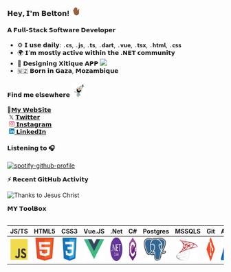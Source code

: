 ### 𝗛𝗲𝘆, 𝗜'𝗺 𝗕𝗲𝗹𝘁𝗼𝗻! <img src = "./hand-gif.gif" width = 20px>

#### 𝗔 𝗙𝘂𝗹𝗹-𝗦𝘁𝗮𝗰𝗸 𝗦𝗼𝗳𝘁𝘄𝗮𝗿𝗲 𝗗𝗲𝘃𝗲𝗹𝗼𝗽𝗲𝗿

-   ⚙️ 𝗜 𝘂𝘀𝗲 𝗱𝗮𝗶𝗹𝘆: `.𝗰𝘀`, `.𝗷𝘀`, `.𝘁𝘀`, `.𝗱𝗮𝗿𝘁`, `.𝘃𝘂𝗲`, `.𝘁𝘀𝘅`, `.𝗵𝘁𝗺𝗹`, `.𝗰𝘀𝘀`
-   🌍 𝗜'𝗺 𝗺𝗼𝘀𝘁𝗹𝘆 𝗮𝗰𝘁𝗶𝘃𝗲 𝘄𝗶𝘁𝗵𝗶𝗻 𝘁𝗵𝗲 **.𝗡𝗘𝗧 𝗰𝗼𝗺𝗺𝘂𝗻𝗶𝘁𝘆**
-   💅 𝗗𝗲𝘀𝗶𝗴𝗻𝗶𝗻𝗴 𝗫𝗶𝘁𝗶𝗾𝘂𝗲 𝗔𝗣𝗣 <img src="https://media.giphy.com/media/WUlplcMpOCEmTGBtBW/giphy.gif" width="30">
-   🇲🇿 𝗕𝗼𝗿𝗻 𝗶𝗻 𝗚𝗮𝘇𝗮, 𝗠𝗼𝘇𝗮𝗺𝗯𝗶𝗾𝘂𝗲

#### 𝗙𝗶𝗻𝗱 𝗺𝗲 𝗲𝗹𝘀𝗲𝘄𝗵𝗲𝗿𝗲 <img src = "./hello-olaf.gif" width = 30px>

🔗[𝗠𝘆 𝗪𝗲𝗯𝗦𝗶𝘁𝗲](https://devalberto.x) <br>
&nbsp;𝕏 [𝗧𝘄𝗶𝘁𝘁𝗲𝗿](https://X.com/Belton_menete) <br>
&nbsp;<a href="https://instagram.com/Belton_alberto/"><img src="instagram.svg" alt="A man holding the Bible" width="13px" height="">&nbsp;𝗜𝗻𝘀𝘁𝗮𝗴𝗿𝗮𝗺</a>
<br>
&nbsp;<a href="https://www.linkedin.com/in/beltonmenete/"><img src="./linkedin.svg" alt="A man holding the Bible" width="13px" height="">&nbsp;𝗟𝗶𝗻𝗸𝗲𝗱𝗜𝗻</a>
 
#### 𝗟𝗶𝘀𝘁𝗲𝗻𝗶𝗻𝗴 𝘁𝗼 🎧

[![spotify-github-profile](https://spotify-github-profile.kittinanx.com/api/view?uid=31hqkibozzdcacdycaddtde5ezza&cover_image=true&theme=natemoo-re&show_offline=false&background_color=121212&interchange=false&bar_color=8a33d9&bar_color_cover=false)](https://github.com/kittinan/spotify-github-profile)

  <b>⚡ 𝗥𝗲𝗰𝗲𝗻𝘁 𝗚𝗶𝘁𝗛𝘂𝗯 𝗔𝗰𝘁𝗶𝘃𝗶𝘁𝘆</b> <br>
<p align="left"> <img src="https://komarev.com/ghpvc/?username=beltonmenete&color=blueviolet" alt="Thanks to Jesus Christ" />
</p>

<summary>𝗠𝗬 𝗧𝗼𝗼𝗹𝗕𝗼𝘅 </summary> <br>

| JS/TS | HTML5 | CSS3| Vue.JS | .Net | C# | Postgres | MSSQLS | Git | Azure |
|----------|----------|----------|----------|----------|----------|----------|----------|----------|----------|
|<img src="https://github.com/devicons/devicon/blob/master/icons/javascript/javascript-original.svg" title="TypeScript "  alt="Typescript" width="50" height="50"/>|  <img src="https://github.com/devicons/devicon/blob/master/icons/html5/html5-original.svg" title="Dotnet "  alt="Dotnet" width="55" height="55"/>|  <img src="https://github.com/devicons/devicon/blob/master/icons/css3/css3-original.svg" title="Numpy" alt="Numpy" width="55" height="55"/>|  <img src="https://github.com/devicons/devicon/blob/master/icons/vuejs/vuejs-original.svg" title="Pandas" alt="Pandas" width="55" height="55"/>|  <img src="https://github.com/devicons/devicon/blob/master/icons/dotnetcore/dotnetcore-original.svg" title="sklearn" alt="sklearn" width="55" height="55"/>| <img src="https://github.com/devicons/devicon/blob/master/icons/csharp/csharp-original.svg" title="mpl" alt="mpl" width="55" height="55"/>| <img src="https://github.com/devicons/devicon/blob/master/icons/postgresql/postgresql-original.svg" title="mpl" alt="mpl" width="55" height="55"/>| <img src="https://github.com/devicons/devicon/blob/master/icons/microsoftsqlserver/microsoftsqlserver-original.svg" title="mpl" alt="mpl" width="55" height="55"/>|<img src="https://github.com/devicons/devicon/blob/master/icons/git/git-original.svg" title="mpl" alt="mpl" width="55" height="55"/>|<img src="https://github.com/devicons/devicon/blob/master/icons/azure/azure-original.svg" title="mpl" alt="mpl" width="55" height="55"/>|

